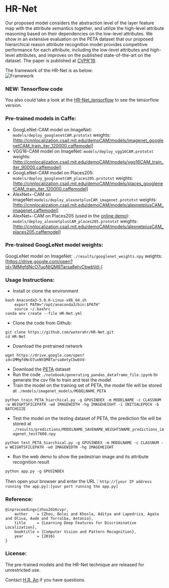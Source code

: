 # HR-Net
Our proposed model considers the abstraction level of the layer feature map with the attribute semantics together, and utilize the high-level attribute reasoning based on their dependencies on the low-level attributes. We show in an extensive evaluation on the PETA dataset that our proposed hierarchical reason attribute recognition model provides competitive performance for each attribute,  including the low-level attributes and high-level attributes, and improves on the published state-of-the-art on the dataset. The paper is published at [CVPR'19](http://arxiv.org/pdf/1512.04150.pdf).

The framework of the HR-Net is as below:  
![Framework](https://github.com/waterahr/HR-Net/tree/master/images/framework.png)

### NEW: Tensorflow code
You also could take a look at the [HR-Net_tensorflow](https://github.com/waterahr/HR-Net_tensorflow) to see the tensorflow version.

### Pre-trained models in Caffe:
* GoogLeNet-CAM model on ImageNet: ```models/deploy_googlenetCAM.prototxt``` weights:  [http://cnnlocalization.csail.mit.edu/demoCAM/models/imagenet_googlenetCAM_train_iter_120000.caffemodel]
* VGG16-CAM model on ImageNet: ```models/deploy_vgg16CAM.prototxt``` weights:  [http://cnnlocalization.csail.mit.edu/demoCAM/models/vgg16CAM_train_iter_90000.caffemodel]
* GoogLeNet-CAM model on Places205: ```models/deploy_googlenetCAM_places205.prototxt``` weights:  [http://cnnlocalization.csail.mit.edu/demoCAM/models/places_googlenetCAM_train_iter_120000.caffemodel]
* AlexNet+-CAM on ImageNet:```models/deploy_alexnetplusCAM_imagenet.prototxt``` weights:  [http://cnnlocalization.csail.mit.edu/demoCAM/models/alexnetplusCAM_imagenet.caffemodel]
* AlexNet+-CAM on Places205 (used in the [online demo](http://places.csail.mit.edu/demo.html)):  ```models/deploy_alexnetplusCAM_places205.prototxt``` weights:[http://cnnlocalization.csail.mit.edu/demoCAM/models/alexnetplusCAM_places205.caffemodel]

### Pre-trained GoogLeNet model weights:
GoogLeNet model on ImageNet: ```./results/googlenet_weights.npy``` weights:  
[https://drive.google.com/open?id=1MMgfdNcO7uoNtQM8Tarsa8etyCbwbVd-]

### Usage Instructions:
* Install or clone the environment
```
bash Anaconda3-5.0.0-Linux-x86_64.sh
    export PATH="/opt/anaconda3/bin:$PATH"
    source ~/.bashrc
conda env create --file HR-Net.yml
```
* Clone the code from Github:
```
git clone https://github.com/waterahr/HR-Net.git
cd HR-Net
```
* Download the pretrained network
```
wget https://drive.google.com/open?id=1MMgfdNcO7uoNtQM8Tarsa8etyCbwbVd-
```
* Download the [PETA](http://mmlab.ie.cuhk.edu.hk/projects/PETA.html) dataset
* Run the code ```./notebook/generating_pandas_dataframe_file.ipynb``` to generate the csv file to train and test the model
* Train the model on the training set of PETA, the model file will be stored at ```./models/imagenet_models/MODELNAME_PETA```
```
python train_PETA_hiarchical.py -g GPUSINDEX -m MODELNAME -c CLASSNUM -w WEIGHTSFILEPATH -wd IMAGEWIDTH -hg IMAGEHEIGHT -i INITIALEPOCH -b BATCHSIZE
```
* Test the model on the testing dataset of PETA, the prediction file will be stored at ```./results/predictions/MODELNAME_SAVENAME_WEIGHTSNAME_predictions_imagenet_test7600.npy```
```
python test_PETA_hiarchical.py -g GPUSINDEX -m MODELNAME -c CLASSNUM -w WEIGHTSFILEPATH -wd IMAGEWIDTH -hg IMAGEHEIGHT
```
* Run the web demo to show the pedestrian image and its attribute recognition result
```
python app.py -g GPUSINDEX
```
Then open your browser and enter the URL：```http://[your IP address running the app.py]:[your port running the app.py]```

### Reference:
```
@inproceedings{zhou2016cvpr,
    author    = {Zhou, Bolei and Khosla, Aditya and Lapedriza, Agata and Oliva, Aude and Torralba, Antonio},
    title     = {Learning Deep Features for Discriminative Localization},
    booktitle = {Computer Vision and Pattern Recognition},
    year      = {2016}
}
```

### License:
The pre-trained models and the HR-Net technique are released for unrestricted use.

Contact [H.R. An](waterahr@gmail.com) if you have questions.
